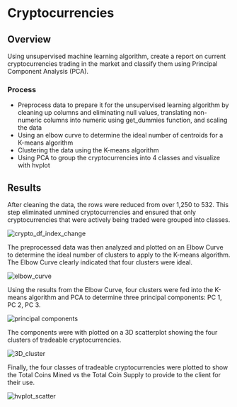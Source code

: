 # Cryptocurrencies
## Overview
Using unsupervised machine learning algorithm, create a report on current cryptocurrencies trading in the market and classify them using Principal Component Analysis (PCA).

### Process

-	Preprocess data to prepare it for the unsupervised learning algorithm by cleaning up columns and eliminating null values, translating non-numeric columns into numeric using get_dummies function, and scaling the data
-	Using an elbow curve to determine the ideal number of centroids for a K-means algorithm
-	Clustering the data using the K-means algorithm
-	Using PCA to group the cryptocurrencies into 4 classes and visualize with hvplot

## Results

After cleaning the data, the rows were reduced from over 1,250 to 532. This step eliminated unmined cryptocurrencies and ensured that only cryptocurrencies that were actively being traded were grouped into classes.

![crypto_df_index_change](https://user-images.githubusercontent.com/101822948/186741767-76563a7d-b551-4e51-a683-0f493eed6d19.png)

The preprocessed data was then analyzed and plotted on an Elbow Curve to determine the ideal number of clusters to apply to the K-means algorithm. The Elbow Curve clearly indicated that four clusters were ideal.

![elbow_curve](https://user-images.githubusercontent.com/101822948/186741786-7bb25a2c-b5aa-4c8b-8cad-85bcdf72d6d8.png)

Using the results from the Elbow Curve, four clusters were fed into the K-means algorithm and PCA to determine three principal components: PC 1, PC 2, PC 3.

![principal components](https://user-images.githubusercontent.com/101822948/186741830-c3179b4a-5dc7-47a4-a821-59611df88a77.png)

The components were with plotted on a 3D scatterplot showing the four clusters of tradeable cryptocurrencies.

![3D_cluster](https://user-images.githubusercontent.com/101822948/186741845-3a2a3356-5c58-47dd-800f-c73793bde7ff.png)


Finally, the four classes of tradeable cryptocurrencies were plotted to show the Total Coins Mined vs the Total Coin Supply to provide to the client for their use. 

![hvplot_scatter](https://user-images.githubusercontent.com/101822948/186741869-880be57b-4d11-4a57-8bad-fa16a9e4c075.png)
